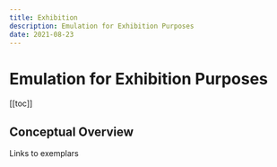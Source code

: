 ```yaml
---
title: Exhibition
description: Emulation for Exhibition Purposes 
date: 2021-08-23
---
```


# Emulation for Exhibition Purposes

[[toc]]


## Conceptual Overview

Links to exemplars


